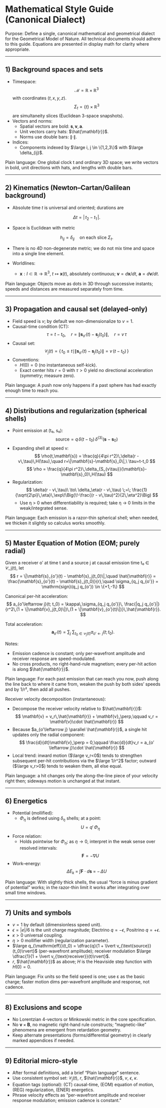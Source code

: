 # Mathematical Style Guide (Canonical Dialect)

Purpose: Define a single, canonical mathematical and geometrical dialect for the Geometrical Model of Nature. All technical documents should adhere to this guide. Equations are presented in display math for clarity where appropriate.

---

## 1) Background spaces and sets

- Timespace:
  $$
  \mathcal{M} = \mathbb{R}\times \mathbb{R}^3
  $$
  with coordinates $(t, x, y, z)$.
  $$
  \Sigma_t = \{t\}\times \mathbb{R}^3
  $$
  are simultaneity slices (Euclidean 3-space snapshots).
- Vectors and norms:
  - Spatial vectors are bold: $\mathbf{s}, \mathbf{v}, \mathbf{a}$.
  - Unit vectors carry hats: $\hat{\mathbf{r}}$.
  - Norms use double bars: $\|\cdot\|$.
- Indices:
  - Components indexed by $\large i, j \in \{1,2,3\}$ with $\large \delta_{ij}$.

Plain language: One global clock t and ordinary 3D space; we write vectors in bold, unit directions with hats, and lengths with double bars.

---

## 2) Kinematics (Newton–Cartan/Galilean background)

- Absolute time $t$ is universal and oriented; durations are

  $$
  \Delta t = |\,t_2 - t_1\,|.
  $$

- Space is Euclidean with metric

  $$
  h_{ij} = \delta_{ij}\quad\text{on each slice }\Sigma_t.
  $$
- There is no 4D non-degenerate metric; we do not mix time and space into a single line element.
- Worldlines:
  - $\mathbf{x}: I \subset \mathbb{R} \to \mathbb{R}^3,\ t \mapsto \mathbf{x}(t)$, absolutely continuous; $\mathbf{v} = d\mathbf{x}/dt$, $\mathbf{a} = d\mathbf{v}/dt$.

Plain language: Objects move as dots in 3D through successive instants; speeds and distances are measured separately from time.

---

## 3) Propagation and causal set (delayed-only)

- Field speed is $v$; by default we non-dimensionalize to $v=1$.
- Causal-time condition (CT):
  $$
  \tau = t - t_0,\quad r = \|\mathbf{s}_{o'}(t) - \mathbf{s}_j(t_0)\|,\quad r = v\,\tau
  $$
- Causal set:
  $$
  \mathcal{C}_j(t) = \{\, t_0 \le t \mid \|\mathbf{s}_{o'}(t) - \mathbf{s}_j(t_0)\| = v\,(t - t_0) \,\}
  $$
- Conventions:
  - $H(0)=0$ (no instantaneous self-kick).
  - Exact center hits $r=0$ with $\tau>0$ yield no directional acceleration (symmetry; measure zero).

Plain language: A push now only happens if a past sphere has had exactly enough time to reach you.

---

## 4) Distributions and regularization (spherical shells)

- Point emission at (t₀, s₀):
  $$
  \text{source} = q\,\delta(t - t_0)\,\delta^{(3)}(\mathbf{s} - \mathbf{s}_0)
  $$
- Expanding shell at speed v:
  $$
  \rho(t,\mathbf{s}) = \frac{q}{4\pi r^2}\,\delta(r - v\,\tau)\,H(\tau),\quad r=\|\mathbf{s}-\mathbf{s}_0\|,\ \tau=t-t_0
  $$
  $$
  \rho = \frac{q}{4\pi r^2}\,\delta_{S_{v\tau}}(\mathbf{s}-\mathbf{s}_0)\,H(\tau)
  $$
- Regularization:
  $$
  \delta(r - v\,\tau)\ \to\ \delta_\eta(r - v\,\tau) \;=\; \frac{1}{\sqrt{2\pi}\,\eta}\,\exp\!\Big(\!-\frac{(r - v\,\tau)^2}{2\,\eta^2}\Big)
  $$
  - Use η > 0 when differentiability is required; take η → 0 limits in the weak/integrated sense.

Plain language: Each emission is a razor-thin spherical shell; when needed, we thicken it slightly so calculus works smoothly.

---

## 5) Master Equation of Motion (EOM; purely radial)

Given a receiver o′ at time t and a source j at causal emission time t₀ ∈ 𝒞_j(t), let
$$
r = \|\mathbf{s}_{o'}(t) - \mathbf{s}_j(t_0)\|,\quad
\hat{\mathbf{r}} = \frac{\mathbf{s}_{o'}(t) - \mathbf{s}_j(t_0)}{r},\quad
\sigma_{q_j q_{o'}} = \mathrm{sign}(q_j q_{o'}) \in \{+1,-1\}
$$

Canonical per-hit acceleration:
$$
a_{o′\leftarrow j}(t; t_0)
= \kappa\,\sigma_{q_j q_{o′}}\,
\frac{|q_j q_{o′}|}{r^2\,(1 + \|\mathbf{v}_j(t_0)\|)\,(1 + \|\mathbf{v}_{o′}(t)\|)}\,\hat{\mathbf{r}}.
$$

Total acceleration:
$$
\mathbf{a}_{o′}(t) = \sum_{j}\ \sum_{t_0 \in \mathcal{C}_j(t)} a_{o′\leftarrow j}(t; t_0).
$$

Notes:
- Emission cadence is constant; only per-wavefront amplitude and receiver response are speed-modulated.
- No cross products, no right-hand-rule magnetism; every per-hit action is along $\hat{\mathbf{r}}$.

Plain language: For each past emission that can reach you now, push along the line back to where it came from, weaken the push by both sides’ speeds and by 1/r², then add all pushes.

Receiver velocity decomposition (instantaneous):
- Decompose the receiver velocity relative to $\hat{\mathbf{r}}$:
  $$
  \mathbf{v} = v_r\,\hat{\mathbf{r}} + \mathbf{v}_\perp,\qquad v_r = \mathbf{v}\cdot \hat{\mathbf{r}}
  $$
- Because $a_{o′\leftarrow j} \parallel \hat{\mathbf{r}}$, a single hit updates only the radial component:
  $$
  \frac{d}{dt}\mathbf{v}_\perp = 0,\qquad \frac{d}{dt}v_r = a_{o′\leftarrow j}\cdot \hat{\mathbf{r}}
  $$
- Local trend: inward motion ($\large v_r<0$) tends to strengthen subsequent per-hit contributions via the $\large 1/r^2$ factor; outward ($\large v_r>0$) tends to weaken them, all else equal.

Plain language: a hit changes only the along-the-line piece of your velocity right then; sideways motion is unchanged at that instant.

---

## 6) Energetics

- Potential (mollified):
  - $\Phi_\eta$ is defined using $\delta_\eta$ shells; at a point:
    $$
    U = q'\,\Phi_\eta
    $$
- Force relation:
  - Holds pointwise for $\Phi_\eta$; as $\eta \to 0$, interpret in the weak sense over resolved intervals:
    $$
    \mathbf{F} = -\nabla U
    $$
- Work–energy:
  $$
  \Delta E_k \;=\; \int \mathbf{F}\cdot d\mathbf{s} \;=\; -\,\Delta U
  $$

Plain language: With slightly thick shells, the usual “force is minus gradient of potential” works; in the razor-thin limit it works after integrating over small time windows.

---

## 7) Units and symbols

- $v=1$ by default (dimensionless speed unit).
- $\epsilon = |e|/6$ is the unit charge magnitude; Electrino $q=-\epsilon$, Positrino $q=+\epsilon$.
- $\kappa>0$ universal coupling.
- $\eta>0$ mollifier width (regularization parameter).
- $\large q_{\mathrm{eff}}(t_0) = \dfrac{q}{1 + \lvert v_{\text{source}}(t_0)\rvert}$ (per-wavefront amplitude); receiver modulation $\large \dfrac{1}{1 + \lvert v_{\text{receiver}}(t)\rvert}$.
- $r$, $\hat{\mathbf{r}}$ as above; $H$ is the Heaviside step function with $H(0)=0$.

Plain language: Fix units so the field speed is one; use ε as the basic charge; faster motion dims per-wavefront amplitude and response, not cadence.

---

## 8) Exclusions and scope

- No Lorentzian 4-vectors or Minkowski metric in the core specification.
- No $\mathbf{v}\times\mathbf{B}$, no magnetic right-hand rule constructs; “magnetic-like” phenomena are emergent from retardation geometry.
- Keep alternate presentations (forms/differential geometry) in clearly marked appendices if needed.

---

## 9) Editorial micro-style

- After formal definitions, add a brief “Plain language” sentence.
- Use consistent symbol set: $\mathcal{C}_j(t)$, $r$, $\hat{\mathbf{r}}$, $v$, $\epsilon$, $\kappa$.
- Equation tags (optional): (CT) causal-time, (EOM) equation of motion, (REG) regularization, (ENER) energetics.
- Phrase velocity effects as “per-wavefront amplitude and receiver response modulation; emission cadence is constant.”
